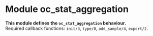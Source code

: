 

# Module oc_stat_aggregation #

__This module defines the `oc_stat_aggregation` behaviour.__<br /> Required callback functions: `init/3`, `type/0`, `add_sample/4`, `export/2`.

